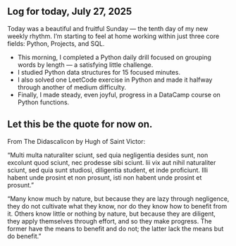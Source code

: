 ## Log for today, July 27, 2025

Today was a beautiful and fruitful Sunday — the tenth day of my new weekly rhythm.
I’m starting to feel at home working within just three core fields: Python, Projects, and SQL.

- This morning, I completed a Python daily drill focused on grouping words by length — a satisfying little challenge.
- I studied Python data structures for 15 focused minutes.
- I also solved one LeetCode exercise in Python and made it halfway through another of medium difficulty.
- Finally, I made steady, even joyful, progress in a DataCamp course on Python functions.


## Let this be the quote for now on.

From The Didascalicon by Hugh of Saint Victor:

“Multi multa naturaliter sciunt, 
sed quia negligentia desides sunt, 
non excolunt quod sciunt, 
nec prodesse sibi sciunt. 
lii vix aut nihil naturaliter sciunt, 
sed quia sunt studiosi, 
diligentia student, 
et inde proficiunt. 
Illi habent unde prosint et non prosunt, 
isti non habent unde prosint et prosunt.”


“Many know much by nature, 
but because they are lazy through negligence, 
they do not cultivate what they know, 
nor do they know how to benefit from it. 
Others know little or nothing by nature, 
but because they are diligent, 
they apply themselves through effort, 
and so they make progress. 
The former have the means to benefit and do not; 
the latter lack the means but do benefit.”